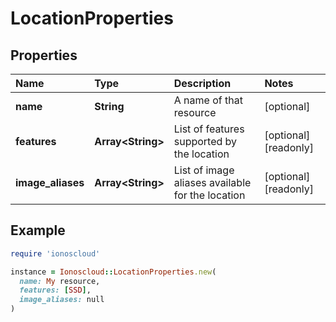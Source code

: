 # LocationProperties

## Properties

| Name | Type | Description | Notes |
| :--- | :--- | :--- | :--- |
| **name** | **String** | A name of that resource | \[optional\] |
| **features** | **Array&lt;String&gt;** | List of features supported by the location | \[optional\]\[readonly\] |
| **image\_aliases** | **Array&lt;String&gt;** | List of image aliases available for the location | \[optional\]\[readonly\] |

## Example

```ruby
require 'ionoscloud'

instance = Ionoscloud::LocationProperties.new(
  name: My resource,
  features: [SSD],
  image_aliases: null
)
```

